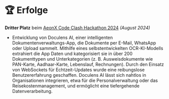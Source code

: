 # 🏆 Erfolge

**Dritter Platz** beim [AeonX Code Clash Hackathon 2024](https://www.aeonx.digital/) _(August 2024)_

- Entwicklung von Doculens AI, einer intelligenten Dokumentenverwaltungs-App, die Dokumente per E-Mail, WhatsApp oder Upload sammelt. Mithilfe eines selbstentwickelten OCR-KI-Modells extrahiert die App Daten und kategorisiert sie in über 200 Dokumenttypen und Unterkategorien (z. B. Ausweisdokumente wie PAN-Karte, Aadhaar-Karte, Lebenslauf, Rechnungen). Durch den Einsatz von WebSockets für Echtzeit-Updates wurde eine reibungslose Benutzererfahrung geschaffen. Doculens AI lässt sich nahtlos in Organisationen integrieren, etwa für die Personalverwaltung oder das Reisekostenmanagement, und ermöglicht eine tiefergehende Datenverarbeitung.

